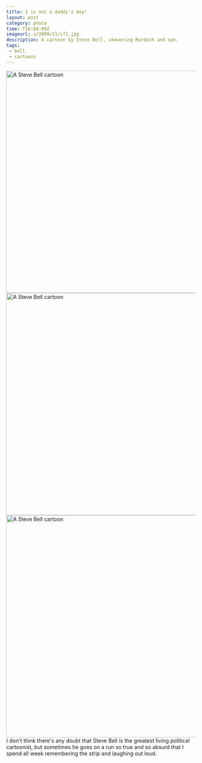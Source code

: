 ```yaml
---
title: I is not a daddy's boy!
layout: post
category: photo
time: T16:04:09Z
imageurl: u/2009/11/if1.jpg
description: A cartoon by Steve Bell, skewering Murdoch and son.
tags:
 - bell
 - cartoons
---
```

<img src="http://media.1tw.org/u/2009/11/if2.jpg" width="590" alt="A Steve Bell cartoon" />
<img src="http://media.1tw.org/u/2009/11/if3.jpg" width="590" alt="A Steve Bell cartoon" />
<img src="http://media.1tw.org/u/2009/11/if4.jpg" width="590" alt="A Steve Bell cartoon" />
I don't think there's any doubt that Steve Bell is the greatest living political cartoonist, but sometimes he goes on a run so true and so absurd that I spend all week remembering the strip and laughing out loud.